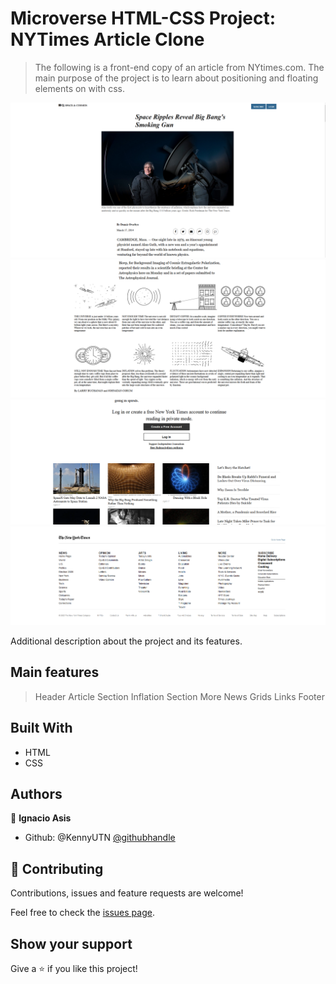 
  # Microverse HTML-CSS Project: NYTimes Article Clone

> The following is a front-end copy of an article from NYtimes.com. The main purpose of the project is to learn about positioning and floating elements on with css.

![](img/preview1.png)
![](img/preview2.png)
![](img/preview3.png)
![](img/preview4.png)

Additional description about the project and its features.
## Main features
>Header
>Article Section
>Inflation Section
>More News Grids
>Links Footer

## Built With

- HTML
- CSS





## Authors

👤 **Ignacio Asis**

- Github:  @KennyUTN  [@githubhandle](https://github.com/KennyUTN)


## 🤝 Contributing

Contributions, issues and feature requests are welcome!

Feel free to check the [issues page](issues/).

## Show your support

Give a ⭐️ if you like this project!
